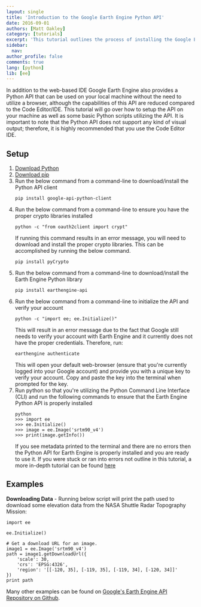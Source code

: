 ```yaml
---
layout: single
title: 'Introduction to the Google Earth Engine Python API'
date: 2016-09-01
authors: [Matt Oakley]
category: [tutorials]
excerpt: 'This tutorial outlines the process of installing the Google Earth Engine Python API client.'
sidebar:
  nav:
author_profile: false
comments: true
lang: [python]
lib: [ee]
---
```


In addition to the web-based IDE Google Earth Engine also provides a Python API that can be used on your local machine without the need to utilize a browser, although the capabilities of this API are reduced compared to the Code Editor/IDE.
This tutorial will go over how to setup the API on your machine as well as some basic Python scripts utilizing the API. 
It is important to note that the Python API does not support any kind of visual output; therefore, it is highly recommended that you use the Code Editor IDE.

## Setup

1. [Download Python](https://www.python.org/downloads/)
2. [Download pip](https://pip.pypa.io/en/stable/installing/)
3. Run the below command from a command-line to download/install the Python API client
    ```
    pip install google-api-python-client
    ```
4. Run the below command from a command-line to ensure you have the proper crypto libraries installed
    ```
    python -c "from oauth2client import crypt"
    ```
    If running this command results in an error message, you will need to download and install the proper crypto libraries. This can be accomplished by running the below command.
    ```
    pip install pyCrypto
    ```
5. Run the below command from a command-line to download/install the Earth Engine Python library
    ```
    pip install earthengine-api
    ```
6. Run the below command from a command-line to initialize the API and verify your account
    ```
    python -c "import ee; ee.Initialize()"
    ```
    This will result in an error message due to the fact that Google still needs to verify your account with Earth Engine and it currently does not have the proper credentials. 
    Therefore, run:
    ```
    earthengine authenticate
    ```
    This will open your default web-browser (ensure that you're currently logged into your Google account) and provide you with a unique key to verify your account. 
    Copy and paste the key into the terminal when prompted for the key.
7. Run python so that you're utilizing the Python Command Line Interface (CLI) and run the following commands to ensure that the Earth Engine Python API is properly installed
    ```
    python
    >>> import ee
    >>> ee.Initialize()
    >>> image = ee.Image('srtm90_v4')
    >>> print(image.getInfo())
    ```
    If you see metadata printed to the terminal and there are no errors then the Python API for Earth Engine is properly installed and you are ready to use it. If you were stuck or ran into errors not outline in this tutorial, a more in-depth tutorial can be found [here](https://developers.google.com/earth-engine/python_install)
    
## Examples
**Downloading Data** - Running below script will print the path used to download some elevation data from the NASA Shuttle Radar Topography Mission:

```
import ee

ee.Initialize()

# Get a download URL for an image.
image1 = ee.Image('srtm90_v4')
path = image1.getDownloadUrl({
    'scale': 30,
    'crs': 'EPSG:4326',
    'region': '[[-120, 35], [-119, 35], [-119, 34], [-120, 34]]'
})
print path
```

Many other examples can be found on [Google's Earth Engine API Repository on Github](https://github.com/google/earthengine-api/tree/master/python/examples).



